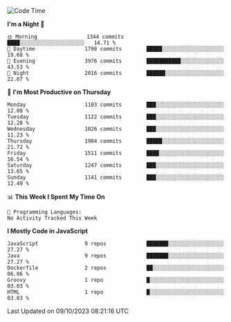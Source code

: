 <!--START_SECTION:waka-->
![Code Time](http://img.shields.io/badge/Code%20Time-1%2C311%20hrs%2031%20mins-blue)

**I'm a Night 🦉** 

```text
🌞 Morning                1344 commits        ████░░░░░░░░░░░░░░░░░░░░░   14.71 % 
🌆 Daytime                1798 commits        █████░░░░░░░░░░░░░░░░░░░░   19.68 % 
🌃 Evening                3976 commits        ███████████░░░░░░░░░░░░░░   43.53 % 
🌙 Night                  2016 commits        ██████░░░░░░░░░░░░░░░░░░░   22.07 % 
```
📅 **I'm Most Productive on Thursday** 

```text
Monday                   1103 commits        ███░░░░░░░░░░░░░░░░░░░░░░   12.08 % 
Tuesday                  1122 commits        ███░░░░░░░░░░░░░░░░░░░░░░   12.28 % 
Wednesday                1026 commits        ███░░░░░░░░░░░░░░░░░░░░░░   11.23 % 
Thursday                 1984 commits        █████░░░░░░░░░░░░░░░░░░░░   21.72 % 
Friday                   1511 commits        ████░░░░░░░░░░░░░░░░░░░░░   16.54 % 
Saturday                 1247 commits        ███░░░░░░░░░░░░░░░░░░░░░░   13.65 % 
Sunday                   1141 commits        ███░░░░░░░░░░░░░░░░░░░░░░   12.49 % 
```


📊 **This Week I Spent My Time On** 

```text
💬 Programming Languages: 
No Activity Tracked This Week
```

**I Mostly Code in JavaScript** 

```text
JavaScript               9 repos             ███████░░░░░░░░░░░░░░░░░░   27.27 % 
Java                     9 repos             ███████░░░░░░░░░░░░░░░░░░   27.27 % 
Dockerfile               2 repos             ██░░░░░░░░░░░░░░░░░░░░░░░   06.06 % 
Groovy                   1 repo              █░░░░░░░░░░░░░░░░░░░░░░░░   03.03 % 
HTML                     1 repo              █░░░░░░░░░░░░░░░░░░░░░░░░   03.03 % 
```




 Last Updated on 09/10/2023 08:21:16 UTC
<!--END_SECTION:waka-->
